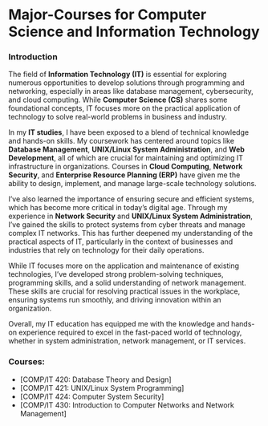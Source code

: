 # Major-Courses for Computer Science and Information Technology

### Introduction

The field of **Information Technology (IT)** is essential for exploring numerous opportunities to develop solutions through programming and networking, especially in areas like database management, cybersecurity, and cloud computing. While **Computer Science (CS)** shares some foundational concepts, IT focuses more on the practical application of technology to solve real-world problems in business and industry.

In my **IT studies**, I have been exposed to a blend of technical knowledge and hands-on skills. My coursework has centered around topics like **Database Management**, **UNIX/Linux System Administration**, and **Web Development**, all of which are crucial for maintaining and optimizing IT infrastructure in organizations. Courses in **Cloud Computing**, **Network Security**, and **Enterprise Resource Planning (ERP)** have given me the ability to design, implement, and manage large-scale technology solutions.

I’ve also learned the importance of ensuring secure and efficient systems, which has become more critical in today’s digital age. Through my experience in **Network Security** and **UNIX/Linux System Administration**, I’ve gained the skills to protect systems from cyber threats and manage complex IT networks. This has further deepened my understanding of the practical aspects of IT, particularly in the context of businesses and industries that rely on technology for their daily operations.

While IT focuses more on the application and maintenance of existing technologies, I’ve developed strong problem-solving techniques, programming skills, and a solid understanding of network management. These skills are crucial for resolving practical issues in the workplace, ensuring systems run smoothly, and driving innovation within an organization.

Overall, my IT education has equipped me with the knowledge and hands-on experience required to excel in the fast-paced world of technology, whether in system administration, network management, or IT services.

### Courses:
- [COMP/IT 420: Database Theory and Design]
- [COMP/IT 421: UNIX/Linux System Programming]
- [COMP/IT 424: Computer System Security]
- [COMP/IT 430: Introduction to Computer Networks and Network Management]
